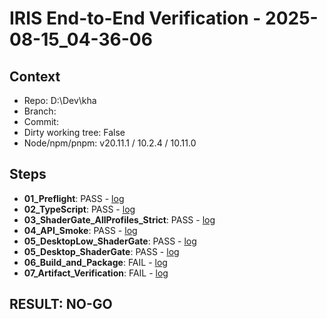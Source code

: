 ﻿# IRIS End-to-End Verification - 2025-08-15_04-36-06

## Context
- Repo: D:\Dev\kha
- Branch: 
- Commit: 
- Dirty working tree: False
- Node/npm/pnpm: v20.11.1 / 10.2.4 / 10.11.0

## Steps
- **01_Preflight**: PASS - [log](D:\Dev\kha\tools\release\reports\01_Preflight_2025-08-15_04-36-06.log)
- **02_TypeScript**: PASS - [log](D:\Dev\kha\tools\release\reports\02_TypeScript_2025-08-15_04-36-06.log)
- **03_ShaderGate_AllProfiles_Strict**: PASS - [log](D:\Dev\kha\tools\release\reports\03_ShaderGate_AllProfiles_Strict_2025-08-15_04-36-06.log)
- **04_API_Smoke**: PASS - [log](D:\Dev\kha\tools\release\reports\04_API_Smoke_2025-08-15_04-36-06.log)
- **05_DesktopLow_ShaderGate**: PASS - [log](D:\Dev\kha\tools\release\reports\05_DesktopLow_ShaderGate_2025-08-15_04-36-06.log)
- **05_Desktop_ShaderGate**: PASS - [log](D:\Dev\kha\tools\release\reports\05_Desktop_ShaderGate_2025-08-15_04-36-06.log)
- **06_Build_and_Package**: FAIL - [log](D:\Dev\kha\tools\release\reports\06_Build_and_Package_2025-08-15_04-36-06.log)
- **07_Artifact_Verification**: FAIL - [log](D:\Dev\kha\tools\release\reports\07_Artifact_Verification_2025-08-15_04-36-06.log)

## RESULT: NO-GO
